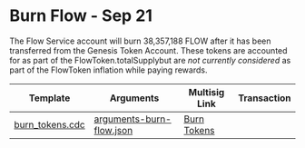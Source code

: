 # Burn Flow - Sep 21

The Flow Service account will burn 38,357,188 FLOW after it has been
transferred from the Genesis Token Account. These tokens are accounted for as
part of the FlowToken.totalSupplybut are *not currently considered* as part of
the FlowToken inflation while paying rewards.

| Template                                                 | Arguments | Multisig Link   | Transaction |
|---                                                       |---        |---              |---          |
| [burn_tokens.cdc](../../../../templates/burn_flow.cdc) | [arguments-burn-flow.json](./arguments-burn-flow.json) | [Burn Tokens](https://flow-multisig-git-service-account-onflow.vercel.app/mainnet?type=serviceAccount&name=burn_flow.cdc&param=%5B%7B%22type%22:%20%22UFix64%22,%20%22value%22:%20%2238357188.00%22%7D%20%5D&acct=0xe467b9dd11fa00df&limit=9999) | |
